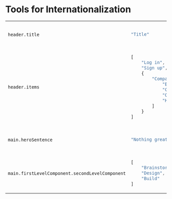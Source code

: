 # Tools for Internationalization

<table>
<tr></tr><tr>
<td>

```

header.title

```

</td>
<td>

```js

"Title"

```

</td>
</tr>
<tr></tr><tr>
<td>

```

header.items

```

</td>
<td>

```js

[
    "Log in",
    "Sign up",
    {
        "Company": [
            "Blog",
            "Careers",
            "Our story",
            "Help Center"
        ]
    }
]

```

</td>
</tr>
<tr></tr><tr>
<td>

```

main.heroSentence

```

</td>
<td>

```js

"Nothing great is made alone."

```

</td>
</tr>
<tr></tr><tr>
<td>

```

main.firstLevelComponent.secondLevelComponent

```

</td>
<td>

```js

[
    "Brainstorm",
    "Design",
    "Build"
]

```

</td>
</tr>
</table>
